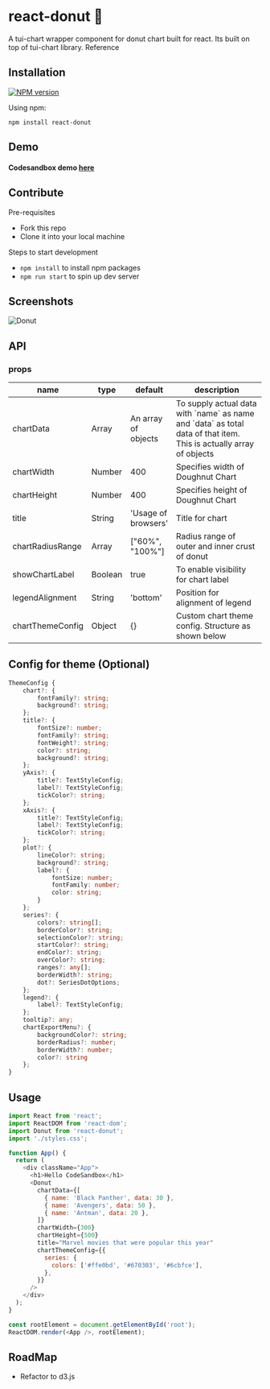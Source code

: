 # react-donut 🍩

A tui-chart wrapper component for donut chart built for react. Its built on top of tui-chart library. Reference

## Installation

[![NPM version](https://img.shields.io/badge/npm-1.1.3-brightgreen.svg)](https://www.npmjs.com/package/react-donut)

Using npm:

```
npm install react-donut
```

## Demo

#### Codesandbox demo [here](https://codesandbox.io/s/infallible-raman-oflzu)

## Contribute

Pre-requisites

- Fork this repo
- Clone it into your local machine

Steps to start development

- `npm install` to install npm packages
- `npm run start` to spin up dev server

## Screenshots

![Donut](https://i.imgur.com/vpxUlBh.png)

## API

### props

<table class="table table-bordered table-striped">
  <thead>
  <tr>
    <th style="width: 60px;">name</th>
    <th style="width: 50px;">type</th>
    <th style="width: 10px;">default</th>
    <th>description</th>
  </tr>
  </thead>
  <tbody>
    <tr>
      <td>chartData</td>
      <td>Array</td>
      <td>An array of objects</td>
      <td>To supply actual data with `name` as name and `data` as total data of that item. This is actually array of objects</td>
    </tr>
    <tr>
      <td>chartWidth</td>
      <td>Number</td>
      <td>400</td>
      <td>Specifies width of Doughnut Chart</td>
    </tr>
    <tr>
      <td>chartHeight</td>
      <td>Number</td>
      <td>400</td>
      <td>Specifies height of Doughnut Chart</td>
    </tr>
    <tr>
      <td>title</td>
      <td>String</td>
      <td>'Usage of browsers'</td>
      <td>Title for chart</td>
    </tr>
    <tr>
      <td>chartRadiusRange</td>
      <td>Array</td>
      <td>["60%", "100%"]</td>
      <td>Radius range of outer and inner crust of donut </td>
    </tr>
   <tr>
      <td>showChartLabel</td>
      <td>Boolean</td>
      <td>true</td>
      <td>To enable visibility for chart label</td>
    </tr>
	   <tr>
      <td>legendAlignment</td>
      <td>String</td>
      <td>'bottom'</td>
      <td>Position for alignment of legend</td>
    </tr>
    <tr>
      <td>chartThemeConfig</td>
      <td>Object</td>
      <td>{}</td>
      <td>Custom chart theme config. Structure as shown below</td>
    </tr>
  </tbody>
</table>

## Config for theme (Optional)

```ts
ThemeConfig {
    chart?: {
        fontFamily?: string;
        background?: string;
    };
    title?: {
        fontSize?: number;
        fontFamily?: string;
        fontWeight?: string;
        color?: string;
        background?: string;
    };
    yAxis?: {
        title?: TextStyleConfig;
        label?: TextStyleConfig;
        tickColor?: string;
    };
    xAxis?: {
        title?: TextStyleConfig;
        label?: TextStyleConfig;
        tickColor?: string;
    };
    plot?: {
        lineColor?: string;
        background?: string;
        label?: {
            fontSize: number;
            fontFamily: number;
            color: string;
        }
    };
    series?: {
        colors?: string[];
        borderColor?: string;
        selectionColor?: string;
        startColor?: string;
        endColor?: string;
        overColor?: string;
        ranges?: any[];
        borderWidth?: string;
        dot?: SeriesDotOptions;
    };
    legend?: {
        label?: TextStyleConfig;
    };
    tooltip?: any;
    chartExportMenu?: {
        backgroundColor?: string;
        borderRadius?: number;
        borderWidth?: number;
        color?: string
    };
}
```

## Usage

```js
import React from 'react';
import ReactDOM from 'react-dom';
import Donut from 'react-donut';
import './styles.css';

function App() {
  return (
    <div className="App">
      <h1>Hello CodeSandbox</h1>
      <Donut
        chartData={[
          { name: 'Black Panther', data: 30 },
          { name: 'Avengers', data: 50 },
          { name: 'Antman', data: 20 },
        ]}
        chartWidth={300}
        chartHeight={500}
        title="Marvel movies that were popular this year"
        chartThemeConfig={{
          series: {
            colors: ['#ffe0bd', '#670303', '#6cbfce'],
          },
        }}
      />
    </div>
  );
}

const rootElement = document.getElementById('root');
ReactDOM.render(<App />, rootElement);
```

## RoadMap

- Refactor to d3.js
